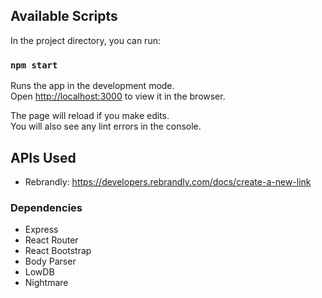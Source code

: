 ## Available Scripts

In the project directory, you can run:

### `npm start`

Runs the app in the development mode.<br />
Open [http://localhost:3000](http://localhost:3000) to view it in the browser.

The page will reload if you make edits.<br />
You will also see any lint errors in the console.

## APIs Used

- Rebrandly: https://developers.rebrandly.com/docs/create-a-new-link

### Dependencies
- Express
- React Router
- React Bootstrap
- Body Parser
- LowDB
- Nightmare